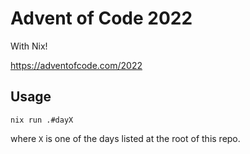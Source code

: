 # Advent of Code 2022

With Nix!

https://adventofcode.com/2022

## Usage

    nix run .#dayX

where `X` is one of the days listed at the root of this repo.
